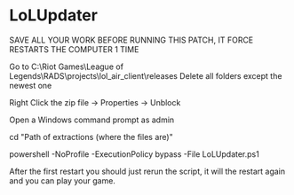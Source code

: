 LoLUpdater
==========

SAVE ALL YOUR WORK BEFORE RUNNING THIS PATCH, IT FORCE RESTARTS THE COMPUTER 1 TIME

Go to C:\Riot Games\League of Legends\RADS\projects\lol_air_client\releases
Delete all folders except the newest one

Right Click the zip file -> Properties -> Unblock

Open a Windows command prompt as admin

cd "Path of extractions (where the files are)"

powershell -NoProfile -ExecutionPolicy bypass -File LoLUpdater.ps1

After the first restart you should just rerun the script, it will the restart again and you can play your game.
